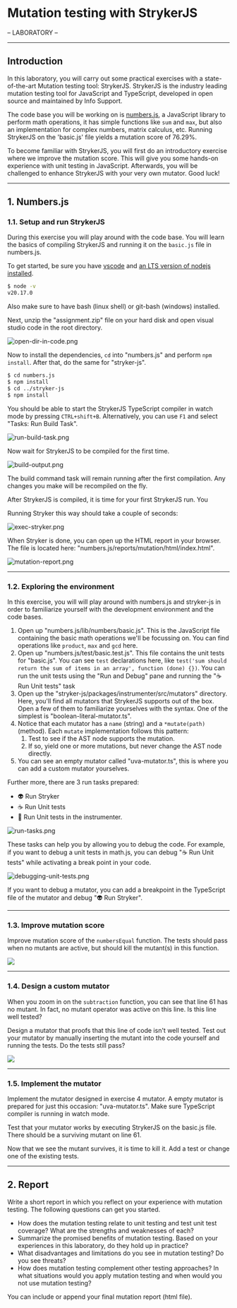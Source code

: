 # Mutation testing with StrykerJS

– LABORATORY –

---

## Introduction

In this laboratory, you will carry out some practical exercises with a state-of-the-art Mutation testing tool: StrykerJS. StrykerJS is the industry leading mutation testing tool for JavaScript and TypeScript, developed in open source and maintained by Info Support.

The code base you will be working on is [numbers.js](../img/labs/https://github.com/numbers/numbers.js), a JavaScript library to perform math operations, it has simple functions like `sum` and `max`, but also an implementation for complex numbers, matrix calculus, etc. Running StrykerJS on the 'basic.js' file yields a mutation score of 76.29%.

To become familiar with StrykerJS, you will first do an introductory exercise where we improve the mutation score. This will give you some hands-on experience with unit testing in JavaScript. Afterwards, you will be challenged to enhance StrykerJS with your very own mutator. Good luck!

---

## 1. Numbers.js

### 1.1. Setup and run StrykerJS

During this exercise you will play around with the code base. You will learn the basics of compiling StrykerJS and running it on the `basic.js` file in numbers.js.

To get started, be sure you have [vscode](https://code.visualstudio.com/) and [an LTS version of nodejs installed](https://nodejs.org/en/).

```sh
$ node -v
v20.17.0
```

Also make sure to have bash (linux shell) or git-bash (windows) installed.

Next, unzip the "assignment.zip" file on your hard disk and open visual studio code in the root directory.

![open-dir-in-code.png](../img/labs/open-dir-in-code.png)

Now to install the dependencies, `cd` into "numbers.js" and perform `npm install`. After that, do the same for "stryker-js".

```sh
$ cd numbers.js
$ npm install
$ cd ../stryker-js
$ npm install
```

You should be able to start the StrykerJS TypeScript compiler in watch mode by pressing `CTRL+shift+B`. Alternatively, you can use `F1` and select "Tasks: Run Build Task".

![run-build-task.png](../img/labs/run-build-task.png)

Now wait for StrykerJS to be compiled for the first time.

![build-output.png](../img/labs/build-output.png)

The build command task will remain running after the first compilation. Any changes you make will be recompiled on the fly.

After StrykerJS is compiled, it is time for your first StrykerJS run. You

Running Stryker this way should take a couple of seconds:

![exec-stryker.png](../img/labs/exec-stryker.png)

When Stryker is done, you can open up the HTML report in your browser. The file is located here: "numbers.js/reports/mutation/html/index.html".

![mutation-report.png](../img/labs/mutation-report.png)

---

### 1.2. Exploring the environment

In this exercise, you will will play around with numbers.js and stryker-js in order to familiarize yourself with the development environment and the code bases.

1. Open up "numbers.js/lib/numbers/basic.js". This is the JavaScript file containing the basic math operations we'll be focussing on. You can find operations like `product`, `max` and `gcd` here.
1. Open up "numbers.js/test/basic.test.js". This file contains the unit tests for "basic.js". You can see `test` declarations here, like `test('sum should return the sum of items in an array', function (done) {})`. You can run the unit tests using the "Run and Debug" pane and running the "☕ Run Unit tests" task
1. Open up the "stryker-js/packages/instrumenter/src/mutators" directory. Here, you'll find all mutators that StrykerJS supports out of the box. Open a few of them to familiarize yourselves with the syntax. One of the simplest is "boolean-literal-mutator.ts".
1. Notice that each mutator has a `name` (string) and a `*mutate(path)` (method). Each `mutate` implementation follows this pattern:
   1. Test to see if the AST node supports the mutation.
   2. If so, yield one or more mutations, but never change the AST node directly.
1. You can see an empty mutator called "uva-mutator.ts", this is where you can add a custom mutator yourselves.

Further more, there are 3 run tasks prepared:

- 👽 Run Stryker
- ☕ Run Unit tests
- 🎻 Run Unit tests in the instrumenter.

![run-tasks.png](../img/labs/run-tasks.png)

These tasks can help you by allowing you to debug the code. For example, if you want to debug a unit tests in math.js, you can debug "☕ Run Unit tests" while activating a break point in your code.

![debugging-unit-tests.png](../img/labs/debugging-unit-tests.png)

If you want to debug a mutator, you can add a breakpoint in the TypeScript file of the mutator and debug "👽 Run Stryker".

---

### 1.3. Improve mutation score

Improve mutation score of the `numbersEqual` function. The tests should pass when no mutants are active, but should kill the mutant(s) in this function.

![](../img/labs/exercise-3.png)

---

### 1.4. Design a custom mutator

When you zoom in on the `subtraction` function, you can see that line 61 has no mutant. In fact, no mutant operator was active on this line. Is this line well tested?

Design a mutator that proofs that this line of code isn't well tested. Test out your mutator by manually inserting the mutant into the code yourself and running the tests. Do the tests still pass?

![](../img/labs/exercise-4.png)

---

### 1.5. Implement the mutator

Implement the mutator designed in exercise 4 mutator. A empty mutator is prepared for just this occasion: "uva-mutator.ts". Make sure TypeScript compiler is running in watch mode.

Test that your mutator works by executing StrykerJS on the basic.js file. There should be a surviving mutant on line 61.

Now that we see the mutant survives, it is time to kill it. Add a test or change one of the existing tests.

---

## 2. Report

Write a short report in which you reflect on your experience with mutation testing. The following questions can get you started.

- How does the mutation testing relate to unit testing and test unit test coverage? What are the strengths and weaknesses of each?
- Summarize the promised benefits of mutation testing. Based on your experiences in this laboratory, do they hold up in practice?
- What disadvantages and limitations do you see in mutation testing? Do you see threats?
- How does mutation testing complement other testing approaches? In what situations would you apply mutation testing and when would you not use mutation testing?

You can include or append your final mutation report (html file).